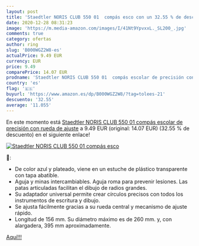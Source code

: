 ```yaml
---
layout: post
title: 'Staedtler NORIS CLUB 550 01  compás esco con un 32.55 % de descuento'
date: 2020-12-28 08:31:23
image: 'https://m.media-amazon.com/images/I/41Nt9YpvxxL._SL200_.jpg'
comments: true
category: ofertas
author: ring
slug: 'B000WGZ2W8-es'
actualPrice: 9.49 EUR
currency: EUR
price: 9.49
comparePrice: 14.07 EUR
prodname: 'Staedtler NORIS CLUB 550 01  compás escolar de precisión con rueda de ajuste'
country: 'es'
flag: '🇪🇸'
buyurl: 'https://www.amazon.es/dp/B000WGZ2W8/?tag=tolees-21'
descuento: '32.55'
average: '11.055'
---
```


En este momento está [Staedtler NORIS CLUB 550 01  compás escolar de precisión con rueda de ajuste](https://www.amazon.es/dp/B000WGZ2W8/?tag=tolees-21) a 9.49 EUR (original: 14.07 EUR) (32.55 %  de descuento) en el siguiente enlace!

[![Staedtler NORIS CLUB 550 01  compás esco](https://m.media-amazon.com/images/I/41Nt9YpvxxL._SL200_.jpg)](https://www.amazon.es/dp/B000WGZ2W8/?tag=tolees-21)

🔎:

- De color azul y plateado, viene en un estuche de plástico transparente con tapa abatible.
- Aguja y minas intercambiables. Aguja roma para prevenir lesiones. Las patas articuladas facilitan el dibujo de radios grandes.
- Su adaptador universal permite crear círculos precisos con todos los instrumentos de escritura y dibujo.
- Se ajusta fácilmente gracias a su rueda central y mecanismo de ajuste rápido.
- Longitud de 156 mm. Su diámetro máximo es de 260 mm. y, con alargadera, 395 mm aproximadamente.

[Aquí!!!](https://www.amazon.es/dp/B000WGZ2W8/?tag=tolees-21)
